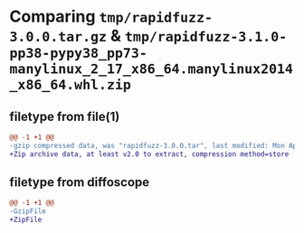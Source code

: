 # Comparing `tmp/rapidfuzz-3.0.0.tar.gz` & `tmp/rapidfuzz-3.1.0-pp38-pypy38_pp73-manylinux_2_17_x86_64.manylinux2014_x86_64.whl.zip`

## filetype from file(1)

```diff
@@ -1 +1 @@
-gzip compressed data, was "rapidfuzz-3.0.0.tar", last modified: Mon Apr 17 00:36:34 2023, max compression
+Zip archive data, at least v2.0 to extract, compression method=store
```

## filetype from diffoscope

```diff
@@ -1 +1 @@
-GzipFile
+ZipFile
```

